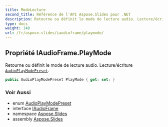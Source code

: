 ```yaml
---
title: ModeLecture
second_title: Référence de l'API Aspose.Slides pour .NET
description: Retourne ou définit le mode de lecture audio. Lecture/écriture AudioPlayModePreset aspose.slides/audioplaymodepreset.
type: docs
weight: 140
url: /fr/aspose.slides/iaudioframe/playmode/
---
```


## Propriété IAudioFrame.PlayMode

Retourne ou définit le mode de lecture audio. Lecture/écriture [`AudioPlayModePreset`](../../audioplaymodepreset).

```csharp
public AudioPlayModePreset PlayMode { get; set; }
```

### Voir Aussi

* enum [AudioPlayModePreset](../../audioplaymodepreset)
* interface [IAudioFrame](../../iaudioframe)
* namespace [Aspose.Slides](../../iaudioframe)
* assembly [Aspose.Slides](../../../)

<!-- NE PAS ÉDITER : généré par xmldocmd pour Aspose.Slides.dll -->